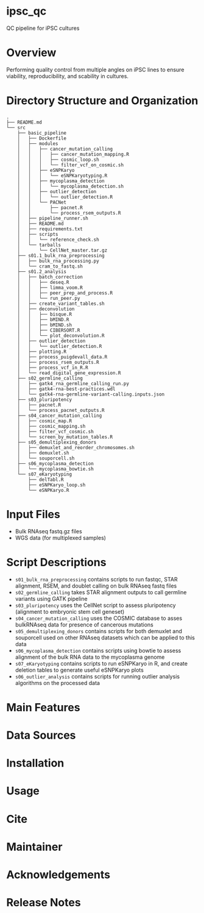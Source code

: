 # ipsc_qc
QC pipeline for iPSC cultures

# Overview

Performing quality control from multiple angles on iPSC lines to ensure viability, reproducibility, and scability in cultures.

# Directory Structure and Organization

```
.
├── README.md
└── src
    ├── basic_pipeline
    │   ├── Dockerfile
    │   ├── modules
    │   │   ├── cancer_mutation_calling
    │   │   │   ├── cancer_mutation_mapping.R
    │   │   │   ├── cosmic_loop.sh
    │   │   │   └── filter_vcf_on_cosmic.sh
    │   │   ├── eSNPKaryo
    │   │   │   └── eSNPKaryotyping.R
    │   │   ├── mycoplasma_detection
    │   │   │   └── mycoplasma_detection.sh
    │   │   ├── outlier_detection
    │   │   │   └── outlier_detection.R
    │   │   └── PACNet
    │   │       ├── pacnet.R
    │   │       └── process_rsem_outputs.R
    │   ├── pipeline_runner.sh
    │   ├── README.md
    │   ├── requirements.txt
    │   ├── scripts
    │   │   └── reference_check.sh
    │   └── tarballs
    │       └── CellNet_master.tar.gz
    ├── s01.1_bulk_rna_preprocessing
    │   ├── bulk_rna_processing.py
    │   └── cram_to_fastq.sh
    ├── s01.2_analysis
    │   ├── batch_correction
    │   │   ├── deseq.R
    │   │   ├── limma_voom.R
    │   │   ├── peer_prep_and_process.R
    │   │   └── run_peer.py
    │   ├── create_variant_tables.sh
    │   ├── deconvolution
    │   │   ├── bisque.R
    │   │   ├── bMIND.R
    │   │   ├── bMIND.sh
    │   │   ├── CIBERSORT.R
    │   │   └── plot_deconvolution.R
    │   ├── outlier_detection
    │   │   └── outlier_detection.R
    │   ├── plotting.R
    │   ├── process_puigdevall_data.R
    │   ├── process_rsem_outputs.R
    │   ├── process_vcf_in_R.R
    │   └── read_digital_gene_expression.R
    ├── s02_germline_calling
    │   ├── gatk4_rna_germline_calling_run.py
    │   ├── gatk4-rna-best-practices.wdl
    │   └── gatk4-rna-germline-variant-calling.inputs.json
    ├── s03_pluripotency
    │   ├── pacnet.R
    │   └── process_pacnet_outputs.R
    ├── s04_cancer_mutation_calling
    │   ├── cosmic_map.R
    │   ├── cosmic_mapping.sh
    │   ├── filter_vcf_cosmic.sh
    │   └── screen_by_mutation_tables.R
    ├── s05_demultiplexing_donors
    │   ├── demuxlet_and_reorder_chromosomes.sh
    │   ├── demuxlet.sh
    │   └── souporcell.sh
    ├── s06_mycoplasma_detection
    │   └── mycoplasma_bowtie.sh
    └── s07_eKaryotyping
        ├── delTabl.R
        ├── eSNPKaryo_loop.sh
        └── eSNPKaryo.R
```

# Input Files

- Bulk RNAseq fastq.gz files
- WGS data (for multiplexed samples)

# Script Descriptions

- `s01_bulk_rna_preprocessing` contains scripts to run fastqc, STAR alignment, RSEM, and doublet calling on bulk RNAseq fastq files
- `s02_germline_calling` takes STAR alignment outputs to call germline variants using GATK pipeline
- `s03_pluripotency` uses the CellNet script to assess pluripotency (alignment to embryonic stem cell geneset)
- `s04_cancer_mutation_calling` uses the COSMIC database to asses bulkRNAseq data for presence of cancerous mutations
- `s05_demultiplexing_donors` contains scripts for both demuxlet and souporcell used on other RNAseq datasets which can be applied to this data
- `s06_mycoplasma_detection` contains scripts using bowtie to assess alignment of the bulk RNA data to the mycoplasma genome
- `s07_eKaryotyping` contains scripts to run eSNPKaryo in R, and create deletion tables to generate useful eSNPKaryo plots
- `s06_outlier_analysis` contains scripts for running outlier analysis algorithms on the processed data

# Main Features

# Data Sources

# Installation

# Usage

# Cite

# Maintainer

# Acknowledgements

# Release Notes
